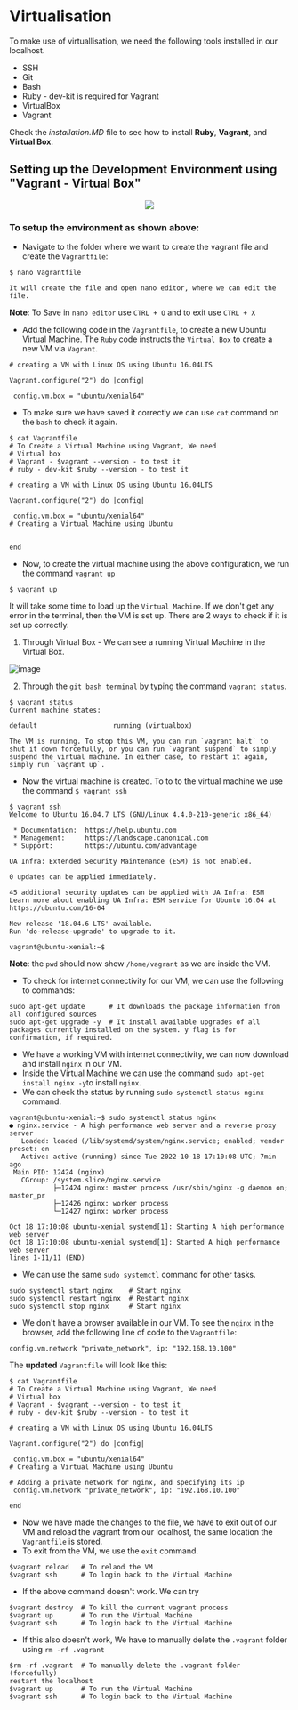 # Virtualisation

To make use of virtuallisation, we need the following tools installed in our localhost.
- SSH
- Git
- Bash
- Ruby - dev-kit is required for Vagrant
- VirtualBox
- Vagrant

Check the *installation.MD* file to see how to install **Ruby**, **Vagrant**, and **Virtual Box**.

## Setting up the Development Environment using "Vagrant - Virtual Box"

<p align="center">
  <img src="https://user-images.githubusercontent.com/110366380/196476593-f0cd1530-5d65-4e22-93f8-dc77499ecc6a.png">
</p>

### To setup the environment as shown above:

- Navigate to the folder where we want to create the vagrant file and create the `Vagrantfile`:
```
$ nano Vagrantfile

It will create the file and open nano editor, where we can edit the file.
```
**Note**: To Save in `nano editor` use `CTRL + O` and to exit use `CTRL + X`

- Add the following code in the `Vagrantfile`, to create a new Ubuntu Virtual Machine. The `Ruby` code instructs the `Virtual Box` to create a new VM via `Vagrant`.
```
# creating a VM with Linux OS using Ubuntu 16.04LTS

Vagrant.configure("2") do |config|

 config.vm.box = "ubuntu/xenial64"
```
- To make sure we have saved it correctly we can use `cat` command on the `bash` to check it again.
```
$ cat Vagrantfile
# To Create a Virtual Machine using Vagrant, We need
# Virtual box
# Vagrant - $vagrant --version - to test it
# ruby - dev-kit $ruby --version - to test it

# creating a VM with Linux OS using Ubuntu 16.04LTS

Vagrant.configure("2") do |config|

 config.vm.box = "ubuntu/xenial64"
# Creating a Virtual Machine using Ubuntu


end
```
- Now, to create the virtual machine using the above configuration, we run the command `vagrant up`
```
$ vagrant up
```
It will take some time to load up the `Virtual Machine`. If we don't get any error in the terminal, then the VM is set up. There are 2 ways to check if it is set up correctly.

1. Through Virtual Box - We can see a running Virtual Machine in the Virtual Box.

![image](https://user-images.githubusercontent.com/110366380/196485550-55fbca15-7914-44ae-8db5-cac9c8a77591.png)

2. Through the `git bash terminal` by typing the command `vagrant status`.

```
$ vagrant status
Current machine states:

default                   running (virtualbox)

The VM is running. To stop this VM, you can run `vagrant halt` to
shut it down forcefully, or you can run `vagrant suspend` to simply
suspend the virtual machine. In either case, to restart it again,
simply run `vagrant up`.
```

- Now the virtual machine is created. To to to the virtual machine we use the command `$ vagrant ssh`

```
$ vagrant ssh
Welcome to Ubuntu 16.04.7 LTS (GNU/Linux 4.4.0-210-generic x86_64)

 * Documentation:  https://help.ubuntu.com
 * Management:     https://landscape.canonical.com
 * Support:        https://ubuntu.com/advantage

UA Infra: Extended Security Maintenance (ESM) is not enabled.

0 updates can be applied immediately.

45 additional security updates can be applied with UA Infra: ESM
Learn more about enabling UA Infra: ESM service for Ubuntu 16.04 at
https://ubuntu.com/16-04

New release '18.04.6 LTS' available.
Run 'do-release-upgrade' to upgrade to it.

vagrant@ubuntu-xenial:~$
```

**Note**: the `pwd` should now show `/home/vagrant` as we are inside the VM.

- To check for internet connectivity for our VM, we can use the following to commands:

```
sudo apt-get update      # It downloads the package information from all configured sources
sudo apt-get upgrade -y  # It install available upgrades of all packages currently installed on the system. y flag is for confirmation, if required.
```
- We have a working VM with internet connectivity, we can now download and install `nginx` in our VM.
- Inside the Virtual Machine we can use the command `sudo apt-get install nginx -y`to install `nginx`.
- We can check the status by running `sudo systemctl status nginx` command.
```
vagrant@ubuntu-xenial:~$ sudo systemctl status nginx
● nginx.service - A high performance web server and a reverse proxy server
   Loaded: loaded (/lib/systemd/system/nginx.service; enabled; vendor preset: en
   Active: active (running) since Tue 2022-10-18 17:10:08 UTC; 7min ago
 Main PID: 12424 (nginx)
   CGroup: /system.slice/nginx.service
           ├─12424 nginx: master process /usr/sbin/nginx -g daemon on; master_pr
           ├─12426 nginx: worker process
           └─12427 nginx: worker process

Oct 18 17:10:08 ubuntu-xenial systemd[1]: Starting A high performance web server
Oct 18 17:10:08 ubuntu-xenial systemd[1]: Started A high performance web server
lines 1-11/11 (END)
```
- We can use the same `sudo systemctl` command for other tasks.
```
sudo systemctl start nginx    # Start nginx
sudo systemctl restart nginx  # Restart nginx
sudo systemctl stop nginx     # Start nginx
```

- We don't have a browser available in our VM. To see the `nginx` in the browser, add the following line of code to the `Vagrantfile`:
```
config.vm.network "private_network", ip: "192.168.10.100"
```
The **updated** `Vagrantfile` will look like this:
```
$ cat Vagrantfile
# To Create a Virtual Machine using Vagrant, We need
# Virtual box
# Vagrant - $vagrant --version - to test it
# ruby - dev-kit $ruby --version - to test it

# creating a VM with Linux OS using Ubuntu 16.04LTS

Vagrant.configure("2") do |config|

 config.vm.box = "ubuntu/xenial64"
# Creating a Virtual Machine using Ubuntu

# Adding a private network for nginx, and specifying its ip
 config.vm.network "private_network", ip: "192.168.10.100"

end
```
- Now we have made the changes to the file, we have to exit out of our VM and reload the vagrant from our localhost, the same location the `Vagrantfile` is stored.
- To exit from the VM, we use the `exit` command.
```
$vagrant reload   # To relaod the VM
$vagrant ssh      # To login back to the Virtual Machine
```
- If the above command doesn't work. We can try
```
$vagrant destroy  # To kill the current vagrant process
$vagrant up       # To run the Virtual Machine
$vagrant ssh      # To login back to the Virtual Machine
```
- If this also doesn't work, We have to manually delete the `.vagrant` folder using `rm -rf .vagrant`
```
$rm -rf .vagrant  # To manually delete the .vagrant folder (forcefully)
restart the localhost
$vagrant up       # To run the Virtual Machine
$vagrant ssh      # To login back to the Virtual Machine
```
